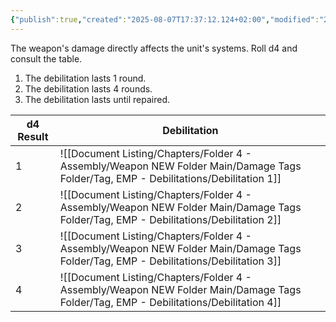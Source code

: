 ```yaml
---
{"publish":true,"created":"2025-08-07T17:37:12.124+02:00","modified":"2025-08-07T18:41:46.956+02:00","cssclasses":""}
---
```


The weapon's damage directly affects the unit's systems. Roll d4 and consult the table.
1. The debilitation lasts 1 round.
2. The debilitation lasts 4 rounds.
3. The debilitation lasts until repaired.

| d4 Result | Debilitation              |
| --------- | ------------------------- |
| 1         | ![[Document Listing/Chapters/Folder 4 - Assembly/Weapon NEW Folder Main/Damage Tags Folder/Tag, EMP - Debilitations/Debilitation 1]]       |
| 2         | ![[Document Listing/Chapters/Folder 4 - Assembly/Weapon NEW Folder Main/Damage Tags Folder/Tag, EMP - Debilitations/Debilitation 2]]       |
| 3         | ![[Document Listing/Chapters/Folder 4 - Assembly/Weapon NEW Folder Main/Damage Tags Folder/Tag, EMP - Debilitations/Debilitation 3]]   |
| 4         | ![[Document Listing/Chapters/Folder 4 - Assembly/Weapon NEW Folder Main/Damage Tags Folder/Tag, EMP - Debilitations/Debilitation 4]] |
